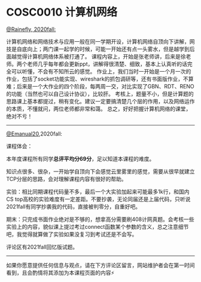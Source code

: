 
# COSC0010 计算机网络

[@Rainefly, 2020fall:](https://github.com/Rainefly)

计算机网络和网络技术与应用一般在同一学期开设，计算机网络自顶向下讲解，网技是自底向上；两门课一起学的时候，可能一开始还有点一头雾水，但是越学到后面越觉得计算机网络体系被打通了。
课程内容上，开始是张老师讲，后来是徐老师。两个老师几乎每年都会更新ppt，讲解得很清楚、细致，基本上认真听的话完全可以听懂，不会有不知所云的感觉。
作业上，我们当时一开始是一个月一次的作业，包括了socket功能实现、wireshark的抓包调研等，还有书面版作业，不算难；后来是一个大作业的四个阶段，每两周一交，对比实现了GBN、RDT、RENO的功能（当然也可以自己设计协议），比较肝。
考核上，题量不小，但是计算题的思路课上基本都提过，稍有变化。建议一定要搞清楚几个层的作用，以及网络运作的本质，不懂就问，两位老师都非常和蔼。
总之，好好把握计算机网络的课堂，绝对不亏！

---

[@Emanual20](https://github.com/Emanual20),2020fall:

课程体会：

本年度课程所有同学**总评平均分69分**，足以知道本课程的难度。

知识点很多、很杂，一开始学自顶向下会感觉云里雾里的感觉，需要从很早就建立TCP分层的思路，会对理解课程内容有很好的帮助。

实验：相比同期课程代码量不多，最后一个大实验加起来可能最多1k行，和国内CS top高校的实验难度有一定差距。不要抄袭，无论同届还是上届代码，只听说2021fall有同学抄袭我的代码，直接被判零分，自重好吧。

期末：只完成书面作业绝对是不够的，想拿高分需要刷408计网真题。会考核一些实验上的内容，貌似课上提过考过connect函数某个参数的含义，总之注意细节吧，我觉得就算做了实验如果没复习到考试还是不会写。

评论区有2021fall回忆版试题。

---

如果你愿意提供任何信息与观点，请在下方评论区留言，网站维护者会在第一时间看到，且会酌情将其添加为本课程页面的内容⚡️